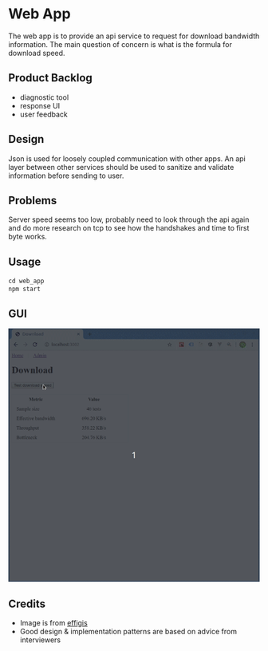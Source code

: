 # Web App
The web app is to provide an api service to request for download bandwidth information. The main question of concern is what is the formula for download speed.

## Product Backlog
- diagnostic tool
- response UI
- user feedback 

## Design
Json is used for loosely coupled communication with other apps. An api layer between other services should be used to sanitize and validate information before sending to user. 

## Problems
Server speed seems too low, probably need to look through the api again and do 
more research on tcp to see how the handshakes and time to first byte works. 

## Usage
```
cd web_app
npm start
```

## GUI
![](web_app.gif)

## Credits
- Image is from [effigis](https://effigis.com/en/solutions/satellite-images/satellite-image-samples/)
- Good design & implementation patterns are based on advice from interviewers